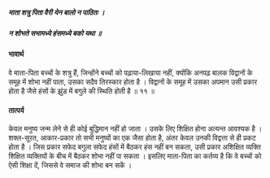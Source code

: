 ##### माता शत्रु पिता वैरी येन बालो न पाठितः ।
##### न शोभते सभामध्ये हंसमध्ये बको यथा ॥

#### भावार्थ

वे माता-पिता बच्चों के शत्रु हैं, जिन्होंने बच्चों को पढ़ाया-लिखाया नहीं, क्योंकि अनपढ़ बालक विद्वानों के समूह में शोभा नहीं पाता, उसका सदैव तिरस्कार होता है । विद्वानों के समूह में उसका अपमान उसी प्रकार होता है जैसे हंसों के झुंड में बगुले की स्थिति होती है ॥ ११ ॥

#### तात्पर्य

केवल मनुष्य जन्म लेने से ही कोई बुद्धिमान नहीं हो जाता । उसके लिए शिक्षित होना अत्यन्त आवश्यक है । शक्ल-सूरत, आकार-प्रकार तो सभी मनुष्यों का एक जैसा होता है, अंतर केवल उनकी विद्वत्ता से ही प्रकट होता है । जिस प्रकार सफेद बगुला सफेद हंसों में बैठकर हंस नहीं बन सकता, उसी प्रकार अशिक्षित व्यक्ति शिक्षित व्यक्तियों के बीच में बैठकर शोभा नहीं पा सकता । इसलिए माता-पिता का कर्तव्य है कि वे बच्चों को ऐसी शिक्षा दें, जिससे वे समाज की शोभा बन सकें ।